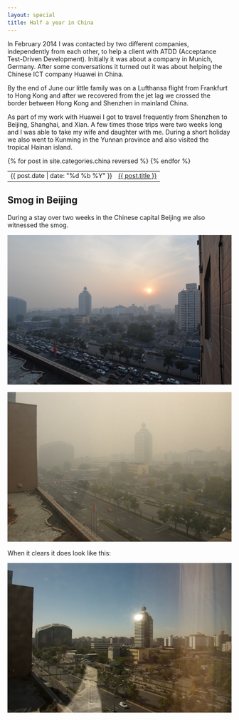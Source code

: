 ```yaml
---
layout: special
title: Half a year in China
---
```

In February 2014 I was contacted by two different companies, independently from each other, to help a client with ATDD (Acceptance Test-Driven Development). Initially it was about a company in Munich, Germany. After some conversations it turned out it was about helping the Chinese ICT company Huawei in China.

By the end of June our little family was on a Lufthansa flight from Frankfurt to Hong Kong and after we recovered from the jet lag we crossed the border between Hong Kong and Shenzhen in mainland China.

As part of my work with Huawei I got to travel frequently from Shenzhen to Beijing, Shanghai, and Xian. A few times those trips were two weeks long and I was able to take my wife and daughter with me. During a short holiday we also went to Kunming in the Yunnan province and also visited the tropical Hainan island.

<table>
{% for post in site.categories.china reversed %}
<tr>
	<td>{{ post.date | date: "%d %b %Y" }}</td>
	<td><a href="{{ post.url }}">{{ post.title }}</a></td>
</tr>
{% endfor %}
</table>

## Smog in Beijing
During a stay over two weeks in the Chinese capital Beijing we also witnessed the smog.

![DSC 2578](img/posts/2014-12-29/DSC_2578.jpg)

![DSC 2582](img/posts/2014-12-29/DSC_2582.jpg)

When it clears it does look like this:

![DSC 2583](img/posts/2014-12-29/DSC_2583.jpg)